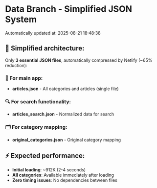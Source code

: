 # Data Branch - Simplified JSON System
Automatically updated at: 2025-08-21 18:48:38

## 🎯 Simplified architecture:
Only **3 essential JSON files**, automatically compressed by Netlify (~65% reduction):

### 📱 For main app:
- **articles.json** - All categories and articles (single file)

### 🔍 For search functionality:
- **articles_search.json** - Normalized data for search

### 🗂️ For category mapping:
- **original_categories.json** - Original category mapping

## ⚡ Expected performance:
- **Initial loading**: ~912K (2-4 seconds)
- **All categories**: Available immediately after loading
- **Zero timing issues**: No dependencies between files
